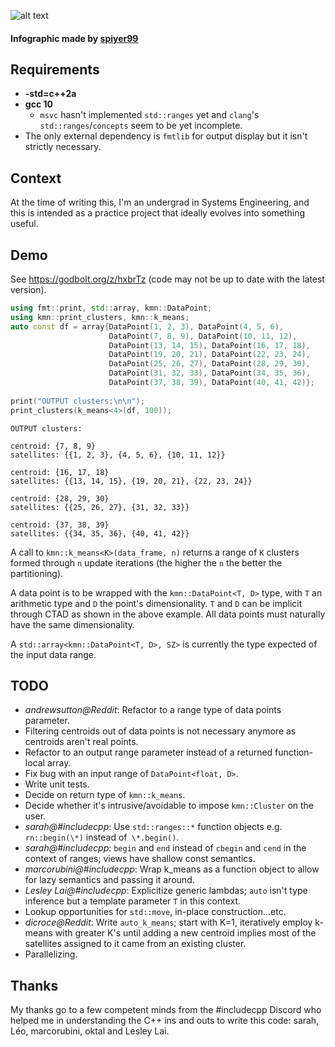 ![alt text](https://i.imgur.com/RBXzdQ8.png)
#### Infographic made by [spiyer99](https://github.com/spiyer99)
## Requirements
- **-std=c++2a**
- **gcc 10**
    - `msvc` hasn't implemented `std::ranges` yet and `clang`'s `std::ranges`/`concepts` seem to be yet incomplete.
- The only external dependency is `fmtlib` for output display but it isn't strictly necessary.

## Context
At the time of writing this, I'm an undergrad in Systems Engineering, and this is intended as a practice project that ideally evolves into something useful.

## Demo
See https://godbolt.org/z/hxbrTz (code may not be up to date with the latest version).

```cpp
using fmt::print, std::array, kmn::DataPoint;
using kmn::print_clusters, kmn::k_means;
auto const df = array{DataPoint(1, 2, 3), DataPoint(4, 5, 6),
                      DataPoint(7, 8, 9), DataPoint(10, 11, 12),
                      DataPoint(13, 14, 15), DataPoint(16, 17, 18),
                      DataPoint(19, 20, 21), DataPoint(22, 23, 24),
                      DataPoint(25, 26, 27), DataPoint(28, 29, 30),
                      DataPoint(31, 32, 33), DataPoint(34, 35, 36),
                      DataPoint(37, 38, 39), DataPoint(40, 41, 42)};
                     
print("OUTPUT clusters:\n\n");
print_clusters(k_means<4>(df, 100));
```
```
OUTPUT clusters:

centroid: {7, 8, 9}
satellites: {{1, 2, 3}, {4, 5, 6}, {10, 11, 12}}

centroid: {16, 17, 18}
satellites: {{13, 14, 15}, {19, 20, 21}, {22, 23, 24}}

centroid: {28, 29, 30}
satellites: {{25, 26, 27}, {31, 32, 33}}

centroid: {37, 38, 39}
satellites: {{34, 35, 36}, {40, 41, 42}}
```
A call to `kmn::k_means<K>(data_frame, n)` returns a range of `K` clusters formed through `n` update iterations (the higher the `n` the better the partitioning).

A data point is to be wrapped with the `kmn::DataPoint<T, D>` type, with `T` an arithmetic type and `D` the point's dimensionality. `T` and `D` can be implicit through CTAD as shown in the above example. All data points must naturally have the same dimensionality.

A `std::array<kmn::DataPoint<T, D>, SZ>` is currently the type expected of the input data range.

## TODO
- *andrewsutton@Reddit*: Refactor to a range type of data points parameter.
- Filtering centroids out of data points is not necessary anymore as centroids aren't real points.
- Refactor to an output range parameter instead of a returned function-local array.
- Fix bug with an input range of `DataPoint<float, D>`.
- Write unit tests.
- Decide on return type of `kmn::k_means`.
- Decide whether it's intrusive/avoidable to impose `kmn::Cluster` on the user.
- *sarah@#includecpp*: Use `std::ranges::*` function objects e.g. `rn::begin(\*)` instead of` \*.begin()`.
- *sarah@#includecpp*: `begin` and `end` instead of `cbegin` and `cend` in the context of ranges; views have shallow const semantics.
- *marcorubini@#includecpp*: Wrap k_means as a function object to allow for lazy semantics and passing it around.
- *Lesley Lai@#includecpp*: Explicitize generic lambdas; `auto` isn't type inference but a template parameter `T` in this context.
- Lookup opportunities for `std::move`, in-place construction...etc.
- *dicroce@Reddit*: Write `auto_k_means`; start with K=1, iteratively employ k-means with greater K's until adding a new centroid implies most of the satellites assigned to it came from an existing cluster.
- Parallelizing.

## Thanks
My thanks go to a few competent minds from the #includecpp Discord who helped me in understanding the C++ ins and outs to write this code: sarah, Léo, marcorubini, oktal and Lesley Lai.
